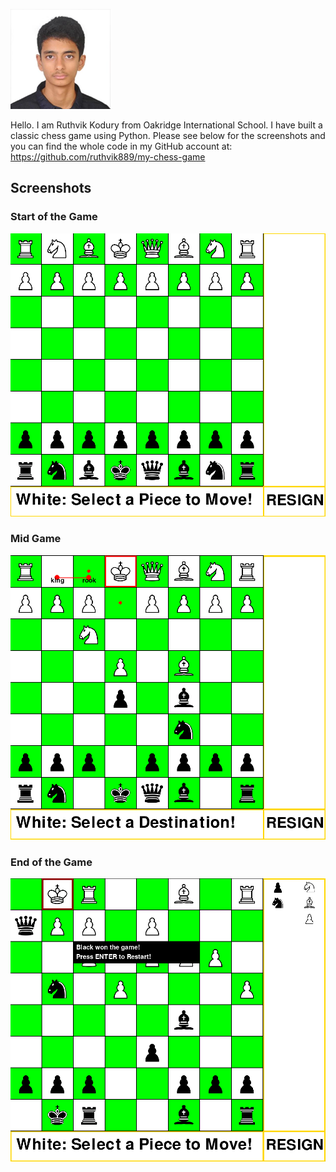 ![](https://raw.githubusercontent.com/ruthvik889/my-chess-game/refs/heads/main/Screenshots/ruthvik_profilepic.png)

Hello. I am Ruthvik Kodury from Oakridge International School. I have built a classic chess game using Python. Please see below for the screenshots and you can find the whole code in my GitHub account at: https://github.com/ruthvik889/my-chess-game
## Screenshots

### Start of the Game
![Start of the Game](https://raw.githubusercontent.com/ruthvik889/my-chess-game/refs/heads/main/Screenshots/Start_screen.png)

### Mid Game
![Mid Game](https://raw.githubusercontent.com/ruthvik889/my-chess-game/refs/heads/main/Screenshots/castle_screen.png)

### End of the Game
![Game Over Screen](https://raw.githubusercontent.com/ruthvik889/my-chess-game/refs/heads/main/Screenshots/gameover_screen.png)

